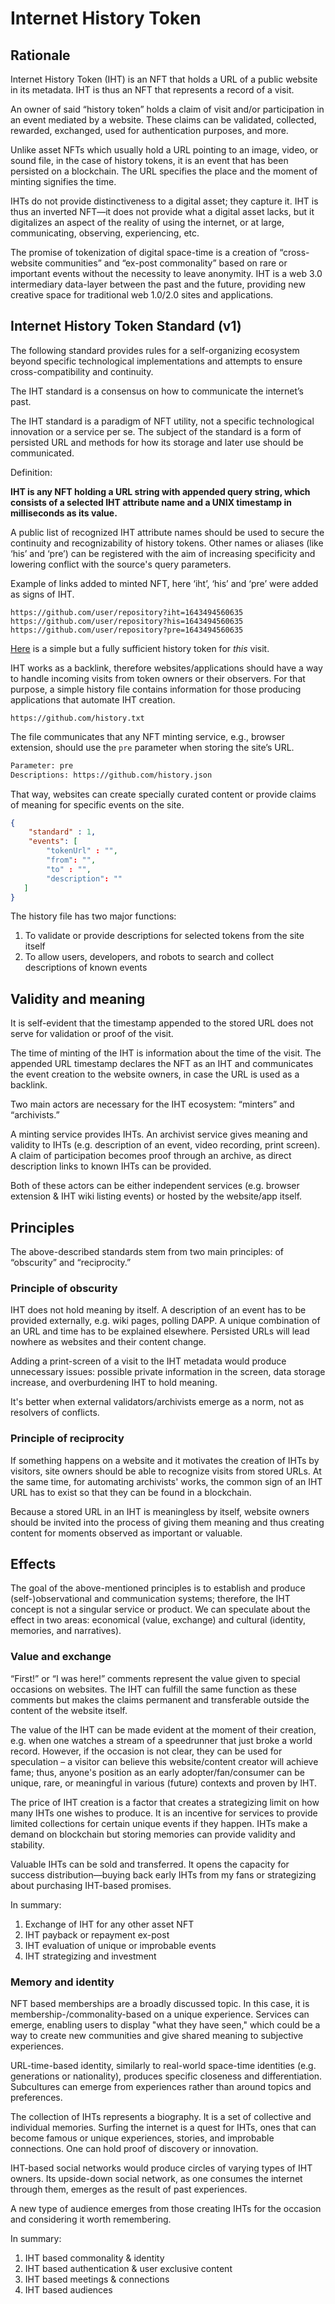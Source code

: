# Internet History Token

## Rationale

Internet History Token (IHT) is an NFT that holds a URL of a public website in its metadata. IHT is thus an NFT that represents a record of a visit.

An owner of said “history token” holds a claim of visit and/or participation in an event mediated by a website. These claims can be validated, collected, rewarded, exchanged, used for authentication purposes, and more.

Unlike asset NFTs which usually hold a URL pointing to an image, video, or sound file, in the case of history tokens, it is an event that has been persisted on a blockchain. The URL specifies the place and the moment of minting signifies the time.

IHTs do not provide distinctiveness to a digital asset; they capture it. IHT is thus an inverted NFT—it does not provide what a digital asset lacks, but it digitalizes an aspect of the reality of using the internet, or at large, communicating, observing, experiencing, etc.

The promise of tokenization of digital space-time is a creation of “cross-website communities” and “ex-post commonality” based on rare or important events without the necessity to leave anonymity. IHT is a web 3.0 intermediary data-layer between the past and the future, providing new creative space for traditional web 1.0/2.0 sites and applications.

## Internet History Token Standard (v1)

The following standard provides rules for a self-organizing ecosystem beyond specific technological implementations and attempts to ensure cross-compatibility and continuity.

The IHT standard is a consensus on how to communicate the internet’s past.

The IHT standard is a paradigm of NFT utility, not a specific technological innovation or a service per se. The subject of the standard is a form of persisted URL and methods for how its storage and later use should be communicated.

Definition:

**IHT is any NFT holding a URL string with appended query string, which consists of a selected IHT attribute name and a UNIX timestamp in milliseconds as its value.**

A public list of recognized IHT attribute names should be used to secure the continuity and recognizability of history tokens. Other names or aliases (like ‘his’ and ‘pre’) can be registered with the aim of increasing specificity and lowering conflict with the source's query parameters.

Example of links added to minted NFT, here ‘iht’, ‘his’ and ‘pre’ were added as signs of IHT.

```url
https://github.com/user/repository?iht=1643494560635
https://github.com/user/repository?his=1643494560635
https://github.com/user/repository?pre=1643494560635
```

[Here](https://polygonscan.com/tx/0x8144421f118205940c7835499de7e0659434860c96f177a4dd420af555c5186b) is a simple but a fully sufficient history token for _this_ visit.

IHT works as a backlink, therefore websites/applications should have a way to handle incoming visits from token owners or their observers. For that purpose, a simple history file contains information for those producing applications that automate IHT creation.

```url
https://github.com/history.txt
```

The file communicates that any NFT minting service, e.g., browser extension, should use the `pre` parameter when storing the site’s URL.

```txt
Parameter: pre
Descriptions: https://github.com/history.json
```

That way, websites can create specially curated content or provide claims of meaning for specific events on the site.

```json
{
    "standard" : 1,
    "events": [
        "tokenUrl" : "",
        "from": "",
        "to" : "",
        "description": ""
   ]
}
```

The history file has two major functions:

1. To validate or provide descriptions for selected tokens from the site itself
2. To allow users, developers, and robots to search and collect descriptions of known events

## Validity and meaning

It is self-evident that the timestamp appended to the stored URL does not serve for validation or proof of the visit.

The time of minting of the IHT is information about the time of the visit. The appended URL timestamp declares the NFT as an IHT and communicates the event creation to the website owners, in case the URL is used as a backlink.

Two main actors are necessary for the IHT ecosystem: “minters” and “archivists.”

A minting service provides IHTs. An archivist service gives meaning and validity to IHTs (e.g. description of an event, video recording, print screen). A claim of participation becomes proof through an archive, as direct description links to known IHTs can be provided.

Both of these actors can be either independent services (e.g. browser extension & IHT wiki listing events) or hosted by the website/app itself.

## Principles

The above-described standards stem from two main principles: of “obscurity” and “reciprocity.”

### Principle of obscurity

IHT does not hold meaning by itself. A description of an event has to be provided externally, e.g. wiki pages, polling DAPP. A unique combination of an URL and time has to be explained elsewhere. Persisted URLs will lead nowhere as websites and their content change.

Adding a print-screen of a visit to the IHT metadata would produce unnecessary issues: possible private information in the screen, data storage increase, and overburdening IHT to hold meaning.

It's better when external validators/archivists emerge as a norm, not as resolvers of conflicts.

### Principle of reciprocity

If something happens on a website and it motivates the creation of IHTs by visitors, site owners should be able to recognize visits from stored URLs. At the same time, for automating archivists' works, the common sign of an IHT URL has to exist so that they can be found in a blockchain.

Because a stored URL in an IHT is meaningless by itself, website owners should be invited into the process of giving them meaning and thus creating content for moments observed as important or valuable.

## Effects

The goal of the above-mentioned principles is to establish and produce (self-)observational and communication systems; therefore, the IHT concept is not a singular service or product. We can speculate about the effect in two areas: economical (value, exchange) and cultural (identity, memories, and narratives).

### Value and exchange

“First!” or “I was here!” comments represent the value given to special occasions on websites. The IHT can fulfill the same function as these comments but makes the claims permanent and transferable outside the content of the website itself.

The value of the IHT can be made evident at the moment of their creation, e.g. when one watches a stream of a speedrunner that just broke a world record. However, if the occasion is not clear, they can be used for speculation – a visitor can believe this website/content creator will achieve fame; thus, anyone's position as an early adopter/fan/consumer can be unique, rare, or meaningful in various (future) contexts and proven by IHT.

The price of IHT creation is a factor that creates a strategizing limit on how many IHTs one wishes to produce. It is an incentive for services to provide limited collections for certain unique events if they happen. IHTs make a demand on blockchain but storing memories can provide validity and stability.

Valuable IHTs can be sold and transferred. It opens the capacity for success distribution—buying back early IHTs from my fans or strategizing about purchasing IHT-based promises.

In summary:

1. Exchange of IHT for any other asset NFT
2. IHT payback or repayment ex-post
3. IHT evaluation of unique or improbable events
4. IHT strategizing and investment

### Memory and identity

NFT based memberships are a broadly discussed topic. In this case, it is membership-/commonality-based on a unique experience. Services can emerge, enabling users to display "what they have seen," which could be a way to create new communities and give shared meaning to subjective experiences.

URL-time-based identity, similarly to real-world space-time identities (e.g. generations or nationality), produces specific closeness and differentiation. Subcultures can emerge from experiences rather than around topics and preferences.

The collection of IHTs represents a biography. It is a set of collective and individual memories. Surfing the internet is a quest for IHTs, ones that can become famous or unique experiences, stories, and improbable connections. One can hold proof of discovery or innovation.

IHT-based social networks would produce circles of varying types of IHT owners. Its upside-down social network, as one consumes the internet through them, emerges as the result of past experiences.

A new type of audience emerges from those creating IHTs for the occasion and considering it worth remembering.

In summary:

1. IHT based commonality & identity
2. IHT based authentication & user exclusive content
3. IHT based meetings & connections
4. IHT based audiences
